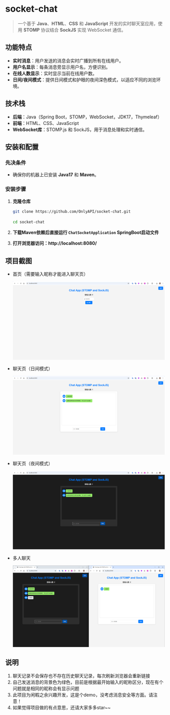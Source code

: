 # socket-chat

>  一个基于 **Java**、**HTML**、**CSS** 和 **JavaScript** 开发的实时聊天室应用，使用 **STOMP** 协议结合 **SockJS** 实现 WebSocket 通信。



## 功能特点

- **实时消息**：用户发送的消息会实时广播到所有在线用户。
- **用户名显示**：每条消息旁显示用户名，方便识别。
- **在线人数显示**：实时显示当前在线用户数。
- **日间/夜间模式**：提供日间模式和护眼的夜间深色模式，以适应不同的浏览环境。



## 技术栈

- **后端**：Java（Spring Boot，STOMP，WebSocket，JDK17，Thymeleaf）
- **前端**：HTML、CSS、JavaScript
- **WebSocket库**：STOMP.js 和 SockJS，用于消息处理和实时通信。



## 安装和配置

### 先决条件
- 确保你的机器上已安装 **Java17** 和 **Maven**。

### 安装步骤
1. **克隆仓库**
   
   ```bash
   git clone https://github.com/OnlyAPI/socket-chat.git
   
   cd socket-chat
   ```

2. **下载Maven依赖后直接运行 `ChatSocketApplication`  SpringBoot启动文件**
3. **打开浏览器访问：http://localhost:8080/**



## 项目截图

- 首页（需要输入昵称才能进入聊天页）

  ![1730278400110](README.assets/1730278400110.png)



- 聊天页（日间模式）

  ![1730278480736](README.assets/1730278480736.png)



- 聊天页（夜间模式）

  ![1730278513876](README.assets/1730278513876.png)



- 多人聊天

  ![1730278624552](README.assets/1730278624552.png)





## 说明

1. 聊天记录不会保存也不存在历史聊天记录，每次刷新浏览器会重新链接
2. 自己发送消息的背景色为绿色，目前是根据最开始输入的昵称区分，现在有个问题就是相同的昵称会有显示问题
3. 此项目为闲暇之余兴趣开发，这是个demo，没考虑消息安全等方面。请注意！
4. 如果觉得项目做的有点意思，还请大家多多star~~

